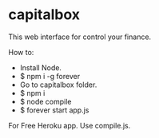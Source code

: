 # capitalbox
This web interface for control your finance.

How to:
* Install Node.
* $ npm i -g forever
* Go to capitalbox folder.
* $ npm i
* $ node compile
* $ forever start app.js

For Free Heroku app. Use compile.js.
